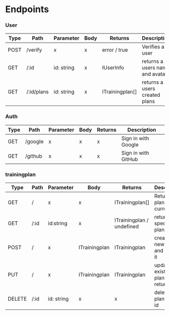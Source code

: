 # Endpoints

### User

| Type | Path       | Parameter  | Body | Returns         | Description                     |
| ---- | ---------- | ---------- | ---- | --------------- | ------------------------------- |
| POST | /verify    | x          | x    | error / true    | Verifies a user                 |
| GET  | /:id       | id: string | x    | IUserInfo       | returns a users name and avatar |
| GET  | /:id/plans | id: string | x    | ITrainingplan[] | returns a users created plans   |

### Auth

| Type | Path    | Parameter | Body | Returns | Description         |
| ---- | ------- | --------- | ---- | ------- | ------------------- |
| GET  | /google | x         | x    | x       | Sign in with Google |
| GET  | /github | x         | x    | x       | Sign in with GitHub |

### trainingplan

| Type   | Path | Parameter  | Body          | Returns                   | Description                             |
| ------ | ---- | ---------- | ------------- | ------------------------- | --------------------------------------- |
| GET    | /    | x          | x             | ITrainingplan[]           | Returns all plans (limit curretly 50)   |
| GET    | /:id | id:string  | x             | ITrainingplan / undefined | returns a specific plan                 |
| POST   | /    | x          | ITrainingplan | ITrainingplan             | creates a new plan and returns it       |
| PUT    | /    | x          | ITrainingplan | ITrainingplan             | updates an existing plan and returns it |
| DELETE | /:id | id: string | x             | x                         | deletes a plan by its id                |
